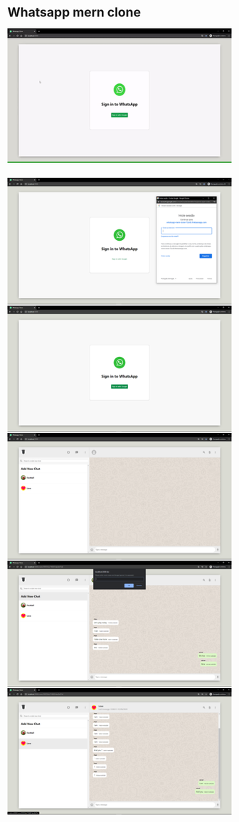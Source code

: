 # Whatsapp mern clone

![Demo](https://github.com/hf97/whatsapp-mern-clone/blob/master/demo/demo.gif)

<br>

<img src="https://github.com/hf97/whatsapp-mern-clone/blob/master/demo/login.png" width="600">

<br>

<img src="https://github.com/hf97/whatsapp-mern-clone/blob/master/demo/inicio.png" width="600">

<br>

<img src="https://github.com/hf97/whatsapp-mern-clone/blob/master/demo/fp.png" width="600">

<br>

<img src="https://github.com/hf97/whatsapp-mern-clone/blob/master/demo/newroom.png" width="600">

<br>

<img src="https://github.com/hf97/whatsapp-mern-clone/blob/master/demo/chat.png" width="600">
